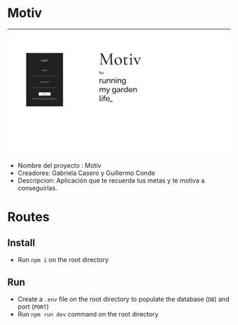 # Motiv
![alt text](public/images/Screenshot%202020-09-20%20at%2015.30.48.png?raw=true "Logo Title Text")
- Nombre del proyecto : Motiv
- Creadores: Gabriela Casero y Guillermo Conde
- Descripcion: Aplicación que te recuerda tus metas y te motiva a conseguirlas.

# Routes






## Install

- Run `npm i` on the root directory

## Run

- Create a `.env` file on the root directory to populate the database (`DB`) and port (`PORT`)
- Run `npm run dev` command on the root directory
